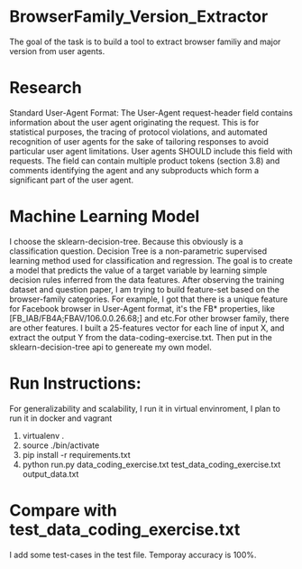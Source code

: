 # BrowserFamily_Version_Extractor
The goal of the task is to build a tool to extract browser familiy and major version from user agents. 

# Research
Standard User-Agent Format:
The User-Agent request-header field contains information about the user agent originating the request. This is for statistical purposes, the tracing of protocol violations, and automated recognition of user agents for the sake of tailoring responses to avoid particular user agent limitations. User agents SHOULD include this field with requests. The field can contain multiple product tokens (section 3.8) and comments identifying the agent and any subproducts which form a significant part of the user agent. 

# Machine Learning Model
I choose the sklearn-decision-tree. Because this obviously is a classification question. Decision Tree is a non-parametric supervised learning method used for classification and regression. The goal is to create a model that predicts the value of a target variable by learning simple decision rules inferred from the data features. After observing the training dataset and question paper, I am trying to build feature-set based on the browser-family categories. For example, I got that there is a unique feature for Facebook browser in User-Agent format, it's the FB* properties, like [FB_IAB/FB4A;FBAV/106.0.0.26.68;] and etc.For other browser family, there are other features. I built a 25-features vector for each line of input X, and extract the output Y from the data-coding-exercise.txt. Then put in the sklearn-decision-tree api to genereate my own model.

# Run Instructions:
For generalizability and scalability, I run it in virtual envinroment, I plan to run it in docker and vagrant
1. virtualenv .
2. source ./bin/activate
3. pip install -r requirements.txt
4. python run.py data_coding_exercise.txt test_data_coding_exercise.txt output_data.txt

# Compare with test_data_coding_exercise.txt
I add some test-cases in the test file. Temporay accuracy is 100%.

